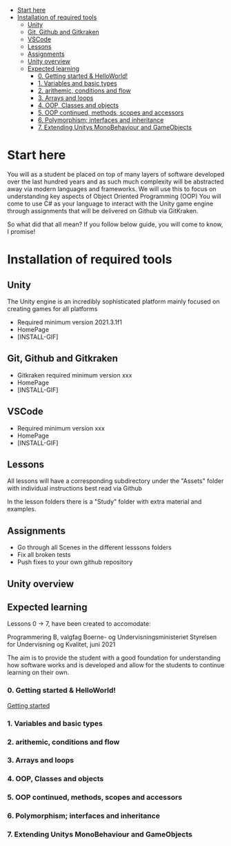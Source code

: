 - [Start here](#start-here)
- [Installation of required tools](#installation-of-required-tools)
  - [Unity](#unity)
  - [Git, Github and Gitkraken](#git-github-and-gitkraken)
  - [VSCode](#vscode)
  - [Lessons](#lessons)
  - [Assignments](#assignments)
  - [Unity overview](#unity-overview)
  - [Expected learning](#expected-learning)
    - [0. Getting started & HelloWorld!](#0-getting-started--helloworld)
    - [1. Variables and basic types](#1-variables-and-basic-types)
    - [2. arithemic, conditions and flow](#2-arithemic-conditions-and-flow)
    - [3. Arrays and loops](#3-arrays-and-loops)
    - [4. OOP, Classes and objects](#4-oop-classes-and-objects)
    - [5. OOP continued, methods, scopes and accessors](#5-oop-continued-methods-scopes-and-accessors)
    - [6. Polymorphism; interfaces and inheritance](#6-polymorphism-interfaces-and-inheritance)
    - [7. Extending Unitys MonoBehaviour and GameObjects](#7-extending-unitys-monobehaviour-and-gameobjects)

# Start here

You will as a student be placed on top of many layers of software developed over the last hundred years
and as such much complexity will be abstracted away via modern languages and frameworks. We will use this to focus on understanding key aspects of Object Oriented Programming (OOP)
You will come to use C# as your language to interact with the Unity game engine through assignments that will be delivered on Github via GitKraken.

So what did that all mean? If you follow below guide, you will come to know, I promise!

# Installation of required tools

## Unity
The Unity engine is an incredibly sophisticated platform mainly focused on creating games for all platforms
 
 * Required minimum version 2021.3.1f1
 * HomePage
 * [INSTALL-GIF]

## Git, Github and Gitkraken

 * Gitkraken required minimum version xxx
 * HomePage
 * [INSTALL-GIF]

## VSCode 

 * Required minimum version xxx
 * HomePage
 * [INSTALL-GIF]

## Lessons

All lessons will have a corresponding subdirectory under the "Assets" folder with individual instructions best read via Github

In the lesson folders there is a "Study" folder with extra material and examples.

## Assignments

 * Go through all Scenes in the different lesssons folders
 * Fix all broken tests 
 * Push fixes to your own github repository

## Unity overview


## Expected learning

Lessons 0 -> 7, have been created to accomodate:

Programmering B, valgfag
Boerne- og Undervisningsministeriet Styrelsen for Undervisning og Kvalitet, juni 2021

The aim is to provide the student with a good foundation for understanding how software works and is developed and allow for the students to continue learning on their own.


### 0. Getting started & HelloWorld!

[Getting started](Assets/0_Lesson_GettingStarted/README.md)

### 1. Variables and basic types

### 2. arithemic, conditions and flow

### 3. Arrays and loops

### 4. OOP, Classes and objects

### 5. OOP continued, methods, scopes and accessors

### 6. Polymorphism; interfaces and inheritance

### 7. Extending Unitys MonoBehaviour and GameObjects

